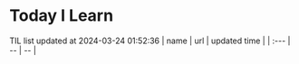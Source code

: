 # Today I Learn 
TIL list updated at 2024-03-24 01:52:36
| name | url | updated time |
| :--- | -- | -- |

